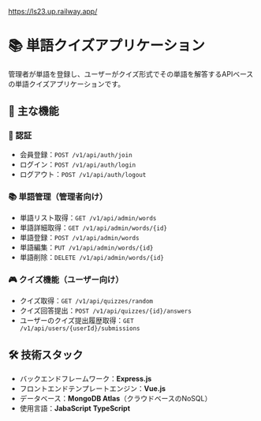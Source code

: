 https://ls23.up.railway.app/

# 📚 単語クイズアプリケーション  
管理者が単語を登録し、ユーザーがクイズ形式でその単語を解答するAPIベースの単語クイズアプリケーションです。

## 🧩 主な機能

### 🔐 認証  
- 会員登録：`POST /v1/api/auth/join`  
- ログイン：`POST /v1/api/auth/login`  
- ログアウト：`POST /v1/api/auth/logout`  

### 📚 単語管理（管理者向け）  
- 単語リスト取得：`GET /v1/api/admin/words`  
- 単語詳細取得：`GET /v1/api/admin/words/{id}`  
- 単語登録：`POST /v1/api/admin/words`  
- 単語編集：`PUT /v1/api/admin/words/{id}`  
- 単語削除：`DELETE /v1/api/admin/words/{id}`  

### 🎮 クイズ機能（ユーザー向け）  
- クイズ取得：`GET /v1/api/quizzes/random`  
- クイズ回答提出：`POST /v1/api/quizzes/{id}/answers`  
- ユーザーのクイズ提出履歴取得：`GET /v1/api/users/{userId}/submissions`  

## 🛠️ 技術スタック  
- バックエンドフレームワーク：**Express.js**  
- フロントエンドテンプレートエンジン：**Vue.js**  
- データベース：**MongoDB Atlas**（クラウドベースのNoSQL）  
- 使用言語：**JabaScript** **TypeScript**
